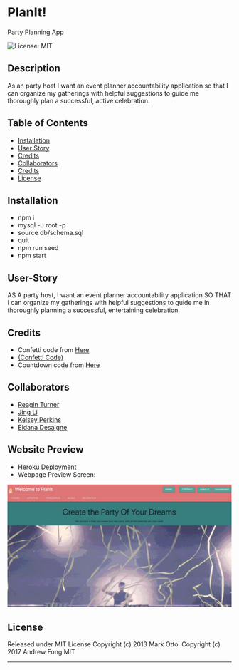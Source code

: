 # PlanIt!
Party Planning App

![License: MIT](https://img.shields.io/badge/License-MIT-yellow.svg)

## Description
As an party host I want an event planner accountability application so that I can organize my gatherings with helpful suggestions to guide me thoroughly plan a successful, active celebration. 


## Table of Contents
- [Installation](#installation)
- [User Story](#user-story)
- [Credits](#credits)
- [Collaborators](#collaborators)
- [Credits](#credits)
- [License](#license)

## Installation
- npm i
- mysql -u root -p
- source db/schema.sql
- quit
- npm run seed
- npm start

## User-Story
AS A party host, I want an event planner accountability application 
SO THAT I can organize my gatherings with helpful suggestions to guide me in thoroughly planning a successful, entertaining celebration.


## Credits
- Confetti code from <a href="https://www.youtube.com/watch?v=quSR_ZrVz6Y&t=44s">Here</a>
- <a href="https://github.com/CoderZ90/confetti/blob/main/confetti.js"> (Confetti Code)</a>
- Countdown code from <a href="https://www.w3schools.com/howto/howto_js_countdown.asp">Here</a>


## Collaborators

- <a href="https://github.com/Reagintaylor">Reagin Turner</a>  
- <a href="https://github.com/lijing-code">Jing Li</a>  
- <a href="https://github.com/kelseykodes">Kelsey Perkins</a>  
- <a href="https://github.com/ed2022">Eldana Desalgne</a>  

## Website Preview 
- <a href="https://evening-earth-70019.herokuapp.com/">Heroku Deployment</a>
- Webpage Preview Screen:

<img src='./public/image/website.jpg'>

## License

Released under MIT License Copyright (c) 2013 Mark Otto. Copyright (c) 2017 Andrew Fong MIT

---